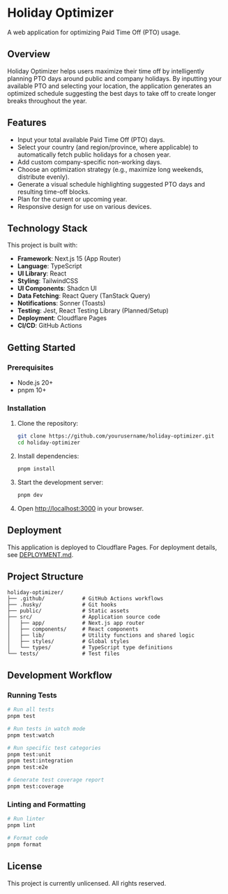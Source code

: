 # Holiday Optimizer

A web application for optimizing Paid Time Off (PTO) usage.

## Overview

Holiday Optimizer helps users maximize their time off by intelligently planning PTO days around public and company holidays. By inputting your available PTO and selecting your location, the application generates an optimized schedule suggesting the best days to take off to create longer breaks throughout the year.

## Features

- Input your total available Paid Time Off (PTO) days.
- Select your country (and region/province, where applicable) to automatically fetch public holidays for a chosen year.
- Add custom company-specific non-working days.
- Choose an optimization strategy (e.g., maximize long weekends, distribute evenly).
- Generate a visual schedule highlighting suggested PTO days and resulting time-off blocks.
- Plan for the current or upcoming year.
- Responsive design for use on various devices.

## Technology Stack

This project is built with:

- **Framework**: Next.js 15 (App Router)
- **Language**: TypeScript
- **UI Library**: React
- **Styling**: TailwindCSS
- **UI Components**: Shadcn UI
- **Data Fetching**: React Query (TanStack Query)
- **Notifications**: Sonner (Toasts)
- **Testing**: Jest, React Testing Library (Planned/Setup)
- **Deployment**: Cloudflare Pages
- **CI/CD**: GitHub Actions

## Getting Started

### Prerequisites

- Node.js 20+
- pnpm 10+

### Installation

1. Clone the repository:
   ```bash
   git clone https://github.com/yourusername/holiday-optimizer.git
   cd holiday-optimizer
   ```

2. Install dependencies:
   ```bash
   pnpm install
   ```

3. Start the development server:
   ```bash
   pnpm dev
   ```

4. Open [http://localhost:3000](http://localhost:3000) in your browser.

## Deployment

This application is deployed to Cloudflare Pages. For deployment details, see [DEPLOYMENT.md](DEPLOYMENT.md).

## Project Structure

```
holiday-optimizer/
├── .github/            # GitHub Actions workflows
├── .husky/             # Git hooks
├── public/             # Static assets
├── src/                # Application source code
│   ├── app/            # Next.js app router
│   ├── components/     # React components
│   ├── lib/            # Utility functions and shared logic
│   ├── styles/         # Global styles
│   └── types/          # TypeScript type definitions
└── tests/              # Test files
```

## Development Workflow

### Running Tests

```bash
# Run all tests
pnpm test

# Run tests in watch mode
pnpm test:watch

# Run specific test categories
pnpm test:unit
pnpm test:integration
pnpm test:e2e

# Generate test coverage report
pnpm test:coverage
```

### Linting and Formatting

```bash
# Run linter
pnpm lint

# Format code
pnpm format
```

## License

This project is currently unlicensed. All rights reserved.
